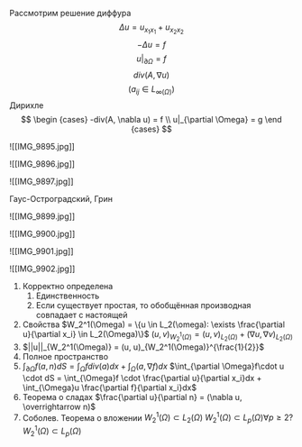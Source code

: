 Рассмотрим решение диффура
$$
\Delta u = u_{x_1x_1} + u_{x_2x_2}
$$
$$
-\Delta u = f
$$
$$
u|_{\partial \Omega} = f
$$
$$
div(A, \nabla u)
$$
$$
(a_{ij} \in L_{\infty(\Omega)})
$$
Дирихле 
$$
\begin {cases}
-div(A, \nabla u) = f \\
u|_{\partial \Omega} = g
\end {cases}
$$

![[IMG_9895.jpg]]

![[IMG_9896.jpg]]

![[IMG_9897.jpg]]



Гаус-Остроградский, Грин

![[IMG_9899.jpg]]

![[IMG_9900.jpg]]

![[IMG_9901.jpg]]

![[IMG_9902.jpg]]

1. Корректно определена
	1. Единственность
	2. Если существует простая, то обобщённая производная совпадает с настоящей
2. Свойства
	$W_2^1(\Omega) = \{u \in L_2(\omega): \exists \frac{\partial u}{\partial x_i} \in L_2(\Omega)\}$
	$(u, v)_{W_2^1(\Omega)} = (u, v)_{L_2(\Omega)} + (\nabla u, \nabla v)_{L_2(\Omega)}$
3. $||u||_{W_2^1(\Omega)} = (u, u)_{W_2^1(\Omega)}^{\frac{1}{2}}$
4. Полное пространство
5. $\int_{\partial \Omega}f(a, n)dS = \int_{\Omega}fdiv(a)dx + \int_{\Omega}(a, \nabla f)dx$
	$\int_{\partial \Omega}f\cdot u \cdot dS = \int_{\Omega}f \cdot \frac{\partial u}{\partial x_i}dx + \int_{\Omega}u \frac{\partial f}{\partial x_i}dx$
6. Теорема о сладах
	$\frac{\partial u}{\partial n} = (\nabla u, \overrightarrow n)$
7. Соболев. Теорема о вложении
	$W_2^1(\Omega) \subset L_2(\Omega)$
	$W_2^1(\Omega) \subset L_p(\Omega) \forall p \geq 2 ?$
	$W_2^1(\Omega) \subset L_p(\Omega)$
